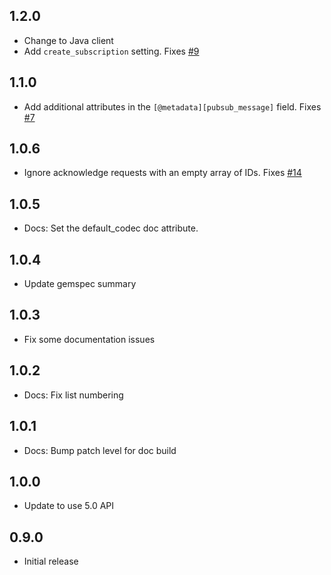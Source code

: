 ## 1.2.0
 - Change to Java client
 - Add `create_subscription` setting. Fixes [#9](https://github.com/logstash-plugins/logstash-input-google_pubsub/issues/9)

## 1.1.0
  - Add additional attributes in the `[@metadata][pubsub_message]` field. Fixes [#7](https://github.com/logstash-plugins/logstash-input-google_pubsub/issues/7)

## 1.0.6
  - Ignore acknowledge requests with an empty array of IDs. Fixes [#14](https://github.com/logstash-plugins/logstash-input-google_pubsub/issues/14)

## 1.0.5
  - Docs: Set the default_codec doc attribute.

## 1.0.4
  - Update gemspec summary

## 1.0.3
  - Fix some documentation issues

## 1.0.2
 - Docs: Fix list numbering

## 1.0.1
 - Docs: Bump patch level for doc build

## 1.0.0
 - Update to use 5.0 API

## 0.9.0
 - Initial release
